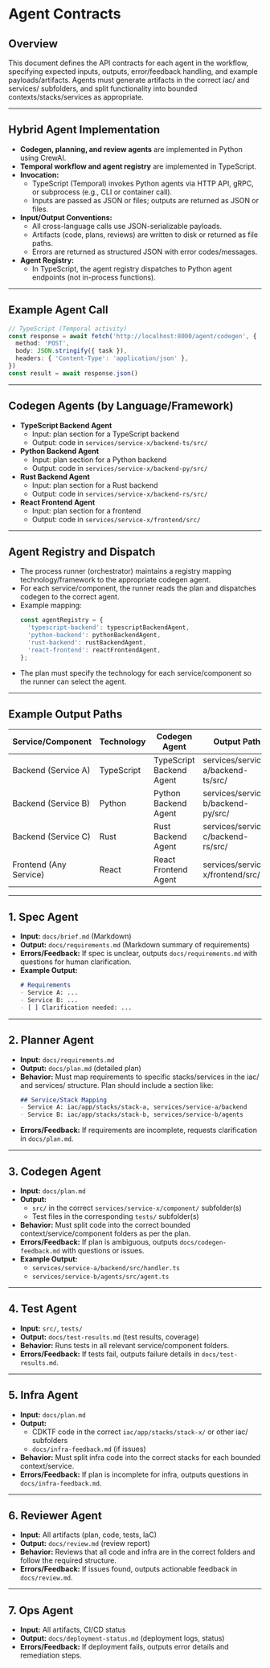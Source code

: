 # Agent Contracts

## Overview
This document defines the API contracts for each agent in the workflow, specifying expected inputs, outputs, error/feedback handling, and example payloads/artifacts. Agents must generate artifacts in the correct iac/ and services/ subfolders, and split functionality into bounded contexts/stacks/services as appropriate.

---

## Hybrid Agent Implementation
- **Codegen, planning, and review agents** are implemented in Python using CrewAI.
- **Temporal workflow and agent registry** are implemented in TypeScript.
- **Invocation:**
  - TypeScript (Temporal) invokes Python agents via HTTP API, gRPC, or subprocess (e.g., CLI or container call).
  - Inputs are passed as JSON or files; outputs are returned as JSON or files.
- **Input/Output Conventions:**
  - All cross-language calls use JSON-serializable payloads.
  - Artifacts (code, plans, reviews) are written to disk or returned as file paths.
  - Errors are returned as structured JSON with error codes/messages.
- **Agent Registry:**
  - In TypeScript, the agent registry dispatches to Python agent endpoints (not in-process functions).

---

## Example Agent Call
```typescript
// TypeScript (Temporal activity)
const response = await fetch('http://localhost:8000/agent/codegen', {
  method: 'POST',
  body: JSON.stringify({ task }),
  headers: { 'Content-Type': 'application/json' },
})
const result = await response.json()
```

---

## Codegen Agents (by Language/Framework)
- **TypeScript Backend Agent**
  - Input: plan section for a TypeScript backend
  - Output: code in `services/service-x/backend-ts/src/`
- **Python Backend Agent**
  - Input: plan section for a Python backend
  - Output: code in `services/service-x/backend-py/src/`
- **Rust Backend Agent**
  - Input: plan section for a Rust backend
  - Output: code in `services/service-x/backend-rs/src/`
- **React Frontend Agent**
  - Input: plan section for a frontend
  - Output: code in `services/service-x/frontend/src/`

---

## Agent Registry and Dispatch
- The process runner (orchestrator) maintains a registry mapping technology/framework to the appropriate codegen agent.
- For each service/component, the runner reads the plan and dispatches codegen to the correct agent.
- Example mapping:
  ```typescript
  const agentRegistry = {
    'typescript-backend': typescriptBackendAgent,
    'python-backend': pythonBackendAgent,
    'rust-backend': rustBackendAgent,
    'react-frontend': reactFrontendAgent,
  };
  ```
- The plan must specify the technology for each service/component so the runner can select the agent.

---

## Example Output Paths
| Service/Component      | Technology   | Codegen Agent           | Output Path                                 |
|----------------------- |------------- |------------------------ |---------------------------------------------|
| Backend (Service A)    | TypeScript   | TypeScript Backend Agent| services/service-a/backend-ts/src/          |
| Backend (Service B)    | Python       | Python Backend Agent    | services/service-b/backend-py/src/          |
| Backend (Service C)    | Rust         | Rust Backend Agent      | services/service-c/backend-rs/src/          |
| Frontend (Any Service) | React        | React Frontend Agent    | services/service-x/frontend/src/            |

---

## 1. Spec Agent
- **Input:** `docs/brief.md` (Markdown)
- **Output:** `docs/requirements.md` (Markdown summary of requirements)
- **Errors/Feedback:** If spec is unclear, outputs `docs/requirements.md` with questions for human clarification.
- **Example Output:**
  ```markdown
  # Requirements
  - Service A: ...
  - Service B: ...
  - [ ] Clarification needed: ...
  ```

---

## 2. Planner Agent
- **Input:** `docs/requirements.md`
- **Output:** `docs/plan.md` (detailed plan)
- **Behavior:** Must map requirements to specific stacks/services in the iac/ and services/ structure. Plan should include a section like:
  ```markdown
  ## Service/Stack Mapping
  - Service A: iac/app/stacks/stack-a, services/service-a/backend
  - Service B: iac/app/stacks/stack-b, services/service-b/agents
  ```
- **Errors/Feedback:** If requirements are incomplete, requests clarification in `docs/plan.md`.

---

## 3. Codegen Agent
- **Input:** `docs/plan.md`
- **Output:**
  - `src/` in the correct `services/service-x/component/` subfolder(s)
  - Test files in the corresponding `tests/` subfolder(s)
- **Behavior:** Must split code into the correct bounded context/service/component folders as per the plan.
- **Errors/Feedback:** If plan is ambiguous, outputs `docs/codegen-feedback.md` with questions or issues.
- **Example Output:**
  - `services/service-a/backend/src/handler.ts`
  - `services/service-b/agents/src/agent.ts`

---

## 4. Test Agent
- **Input:** `src/`, `tests/`
- **Output:** `docs/test-results.md` (test results, coverage)
- **Behavior:** Runs tests in all relevant service/component folders.
- **Errors/Feedback:** If tests fail, outputs failure details in `docs/test-results.md`.

---

## 5. Infra Agent
- **Input:** `docs/plan.md`
- **Output:**
  - CDKTF code in the correct `iac/app/stacks/stack-x/` or other iac/ subfolders
  - `docs/infra-feedback.md` (if issues)
- **Behavior:** Must split infra code into the correct stacks for each bounded context/service.
- **Errors/Feedback:** If plan is incomplete for infra, outputs questions in `docs/infra-feedback.md`.

---

## 6. Reviewer Agent
- **Input:** All artifacts (plan, code, tests, IaC)
- **Output:** `docs/review.md` (review report)
- **Behavior:** Reviews that all code and infra are in the correct folders and follow the required structure.
- **Errors/Feedback:** If issues found, outputs actionable feedback in `docs/review.md`.

---

## 7. Ops Agent
- **Input:** All artifacts, CI/CD status
- **Output:** `docs/deployment-status.md` (deployment logs, status)
- **Errors/Feedback:** If deployment fails, outputs error details and remediation steps. 